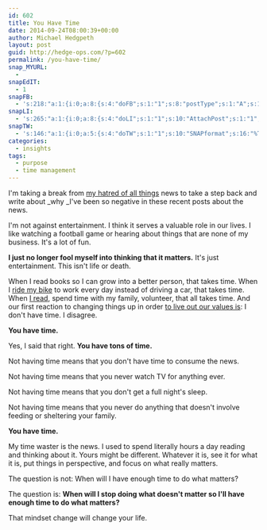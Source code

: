 ```yaml
---
id: 602
title: You Have Time
date: 2014-09-24T08:00:39+00:00
author: Michael Hedgpeth
layout: post
guid: http://hedge-ops.com/?p=602
permalink: /you-have-time/
snap_MYURL:
  - 
snapEdIT:
  - 1
snapFB:
  - 's:218:"a:1:{i:0;a:8:{s:4:"doFB";s:1:"1";s:8:"postType";s:1:"A";s:10:"AttachPost";s:1:"2";s:10:"SNAPformat";s:16:"%TITLE% - %SURL%";s:9:"isAutoImg";s:1:"A";s:8:"imgToUse";s:0:"";s:9:"isAutoURL";s:1:"A";s:8:"urlToUse";s:0:"";}}";'
snapLI:
  - 's:265:"a:1:{i:0;a:8:{s:4:"doLI";s:1:"1";s:10:"AttachPost";s:1:"1";s:10:"SNAPformat";s:41:"New post has been published on %SITENAME%";s:11:"SNAPformatT";s:18:"New Post - %TITLE%";s:9:"isAutoImg";s:1:"A";s:8:"imgToUse";s:0:"";s:9:"isAutoURL";s:1:"A";s:8:"urlToUse";s:0:"";}}";'
snapTW:
  - 's:146:"a:1:{i:0;a:5:{s:4:"doTW";s:1:"1";s:10:"SNAPformat";s:16:"%TITLE% - %SURL%";s:8:"attchImg";s:1:"1";s:9:"isAutoImg";s:1:"A";s:8:"imgToUse";s:0:"";}}";'
categories:
  - insights
tags:
  - purpose
  - time management
---
```

I'm taking a break from [my hatred of all things](http://hedge-ops.com/rubbernecking-with-the-locals/ "Rubbernecking with the Locals") news to take a step back and write about _why _I've been so negative in these recent posts about the news.<!--more-->

I'm not against entertainment. I think it serves a valuable role in our lives. I like watching a football game or hearing about things that are none of my business. It's a lot of fun.

**I just no longer fool myself into thinking that it matters.** It's just entertainment. This isn't life or death.

When I read books so I can grow into a better person, that takes time. When I [ride my bike](http://hedge-ops.com/engineering-travel/ "Engineering Travel") to work every day instead of driving a car, that takes time. When [I read](http://hedge-ops.com/focus-with-the-amazon-kindle/ "Focus with the Amazon Kindle"), spend time with my family, volunteer, that all takes time. And our first reaction to changing things up in order [to live out our values is](http://hedge-ops.com/life-is-art/ "Life is Art"): I don't have time. I disagree.

**You have time.**

Yes, I said that right. **You have tons of time.**

Not having time means that you don't have time to consume the news.

Not having time means that you never watch TV for anything ever.

Not having time means that you don't get a full night's sleep.

Not having time means that you never do anything that doesn't involve feeding or sheltering your family.

**You have time.**

My time waster is the news. I used to spend literally hours a day reading and thinking about it. Yours might be different. Whatever it is, see it for what it is, put things in perspective, and focus on what really matters.

The question is not: When will I have enough time to do what matters?

The question is: **When will I stop doing what doesn't matter so I'll have enough time to do what matters?**

That mindset change will change your life.